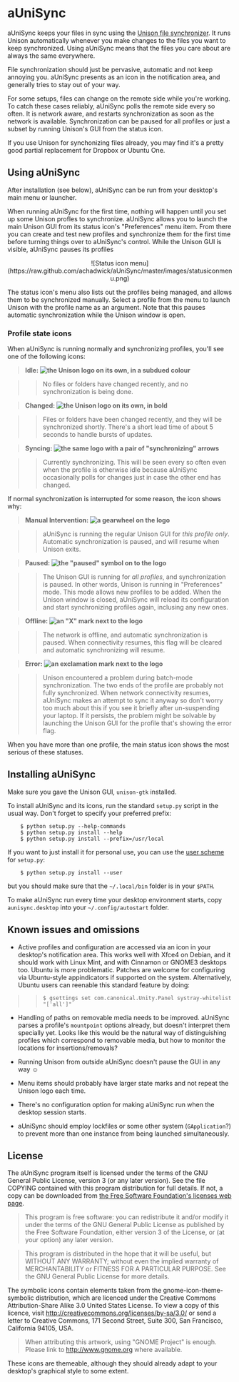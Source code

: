 # aUniSync

aUniSync keeps your files in sync using the [Unison file synchronizer](http://www.cis.upenn.edu/~bcpierce/unison/status.html). It runs Unison automatically whenever you make changes to the files you want to keep synchronized. Using aUniSync means that the files you care about are always the same everywhere.

File synchronization should just be pervasive, automatic and not keep annoying you. aUniSync presents as an icon in the notification area, and generally tries to stay out of your way.

For some setups, files can change on the remote side while you're working. To catch these cases reliably, aUniSync polls the remote side every so often. It is network aware, and restarts synchronization as soon as the network is available. Synchronization can be paused for all profiles or just a subset by running Unison's GUI from the status icon.

If you use Unison for synchonizing files already, you may find it's a pretty good partial replacement for Dropbox or Ubuntu One.

## Using aUniSync

After installation (see below), aUniSync can be run from your desktop's main menu or launcher.

When running aUniSync for the first time, nothing will happen until you set up some Unison profles to synchronize. aUniSync allows you to launch the main Unison GUI from its status icon's "Preferences" menu item. From there you can create and test new profiles and synchronize them for the first time before turning things over to aUniSync's control. While the Unison GUI is visible, aUniSync pauses its profiles

<center>![Status icon menu](https://raw.github.com/achadwick/aUniSync/master/images/statusiconmenu.png)</center>

The status icon's menu also lists out the profiles being managed, and allows them to be synchronized manually. Select a profile from the menu to launch Unison with the profile name as an argument. Note that this pauses automatic synchronization while the Unison window is open.

### Profile state icons

When aUniSync is running normally and synchronizing profiles, you'll see one of the following icons:

> **Idle: ![the Unison logo on its own, in a subdued colour](https://rawgithub.com/achadwick/aUniSync/master/icons/status/aunisync-idle-symbolic.svg)**

> > No files or folders have changed recently, and no synchronization is being done.

> **Changed: ![the Unison logo on its own, in bold](https://rawgithub.com/achadwick/aUniSync/master/icons/status/aunisync-changed-symbolic.svg)**

> > Files or folders have been changed recently, and they will be synchronized shortly. There's a short lead time of about 5 seconds to handle bursts of updates.

> **Syncing: ![the same logo with a pair of "synchronizing" arrows](https://rawgithub.com/achadwick/aUniSync/master/icons/status/aunisync-active-symbolic.svg)**

> > Currently synchronizing. This will be seen every so often even when the profile is otherwise idle because aUniSync occasionally polls for changes just in case the other end has changed.

If normal synchronization is interrupted for some reason, the icon shows why:

> **Manual Intervention: ![a gearwheel on the logo](https://rawgithub.com/achadwick/aUniSync/master/icons/status/aunisync-properties-symbolic.svg)**

> > aUniSync is running the regular Unison GUI for *this profile only*. Automatic synchronization is paused, and will resume when Unison exits.

> **Paused: ![the "paused" symbol on to the logo](https://rawgithub.com/achadwick/aUniSync/master/icons/status/aunisync-paused-symbolic.svg)**

> > The Unison GUI is running for *all profiles*, and synchronization is paused. In other words, Unison is running in "Preferences" mode. This mode allows new profiles to be added. When the Unison window is closed, aUniSync will reload its configuration and start synchronizing profiles again, inclusing any new ones.

> **Offline: ![an "X" mark next to the logo](https://rawgithub.com/achadwick/aUniSync/master/icons/status/aunisync-offline-symbolic.svg)**

> > The network is offline, and automatic synchronization is paused. When connectivity resumes, this flag will be cleared and automatic synchronizing will resume.

> **Error: ![an exclamation mark next to the logo](https://rawgithub.com/achadwick/aUniSync/master/icons/status/aunisync-error-symbolic.svg)**

> > Unison encountered a problem during batch-mode synchronization. The two ends of the profile are probably not fully synchronized. When network connectivity resumes, aUniSync makes an attempt to sync it anyway so don't worry too much about this if you see it briefly after un-suspending your laptop. If it persists, the problem might be solvable by launching the Unison GUI for the profile that's showing the error flag.

When you have more than one profile, the main status icon shows the most serious of these statuses.

## Installing aUniSync

Make sure you gave the Unison GUI, `unison-gtk` installed.

To install aUniSync and its icons, run the standard `setup.py` script in the usual way. Don't forget to specify your preferred prefix:

        $ python setup.py --help-commands
        $ python setup.py install --help
        $ python setup.py install --prefix=/usr/local

If you want to just install it for personal use, you can use the [user scheme](http://docs.python.org/2/install/#alternate-installation) for `setup.py`:

        $ python setup.py install --user

but you should make sure that the `~/.local/bin` folder is in your `$PATH`.

To make aUniSync run every time your desktop environment starts, copy `aunisync.desktop` into your `~/.config/autostart` folder.

## Known issues and omissions

* Active profiles and configuration are accessed via an icon in your desktop's notification area. This works well with Xfce4 on Debian, and it should work with Linux Mint, and with Cinnamon or GNOME3 desktops too. Ubuntu is more problematic. Patches are welcome for configuring via Ubuntu-style appindicators if supported on the system. Alternatively, Ubuntu users can reenable this standard feature by doing:

> > `$ gsettings set com.canonical.Unity.Panel systray-whitelist "['all']"`

* Handling of paths on removable media needs to be improved. aUniSync parses a profile's `mountpoint` options already, but doesn't interpret them specially yet. Looks like this would be the natural way of distinguishing profiles which correspond to removable media, but how to monitor the locations for insertions/removals?

* Running Unison from outside aUniSync doesn't pause the GUI in any way ☺

* Menu items should probably have larger state marks and not repeat the Unison logo each time.

* There's no configuration option for making aUniSync run when the desktop session starts.

* aUniSync should employ lockfiles or some other system (`GApplication`?) to prevent more than one instance from being launched simultaneously.

## License

The aUniSync program itself is licensed under the terms of the GNU General Public License, version 3 (or any later version). See the file COPYING contained with this program distribution for full details. If not, a copy can be downloaded from [the Free Software Foundation's licenses web page](http://www.gnu.org/licenses/).

> This program is free software: you can redistribute it and/or modify it under the terms of the GNU General Public License as published by the Free Software Foundation, either version 3 of the License, or (at your option) any later version.

> This program is distributed in the hope that it will be useful, but WITHOUT ANY WARRANTY; without even the implied warranty of MERCHANTABILITY or FITNESS FOR A PARTICULAR PURPOSE.  See the GNU General Public License for more details.

The symbolic icons contain elements taken from the gnome-icon-theme-symbolic distribution, which are licenced under the Creative Commons Attribution-Share Alike 3.0 United States License. To view a copy of this licence, visit http://creativecommons.org/licenses/by-sa/3.0/ or send a letter to Creative Commons, 171 Second Street, Suite 300, San Francisco, California 94105, USA.

> When attributing this artwork, using "GNOME Project" is enough. Please link
to http://www.gnome.org where available.

These icons are themeable, although they should already adapt to your desktop's graphical style to some extent.
